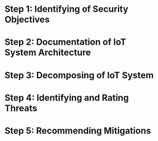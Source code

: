 # Step 1: Identifying of Security Objectives

# Step 2: Documentation of IoT System Architecture

# Step 3: Decomposing of IoT System

# Step 4: Identifying and Rating Threats

# Step 5: Recommending Mitigations
